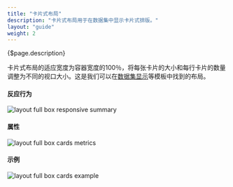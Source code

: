 ```yaml
---
title: "卡片式布局"
description: "卡片式布局用于在数据集中显示卡片式排版。"
layout: "guide"
weight: 2
---
```


<div class="page-description">{$page.description}</div> 

卡片式布局的适应宽度为容器宽度的100％，将每张卡片的大小和每行卡片的数量调整为不同的视口大小。这是我们可以在[数据集显示](../../patterns/dataset_display.html)等模板中找到的布局。

#### 反应行为

![layout full box responsive summary](../../../images/layoutfbcardssummary.jpg)

#### 属性

![layout full box cards metrics](../../../images/layoutfbcardsmetrics.jpg)

#### 示例

![layout full box cards example](../../../images/layoutfbcardsexample.jpg)
